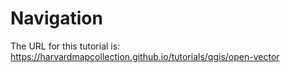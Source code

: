 # Navigation

The URL for this tutorial is: https://harvardmapcollection.github.io/tutorials/qgis/open-vector
